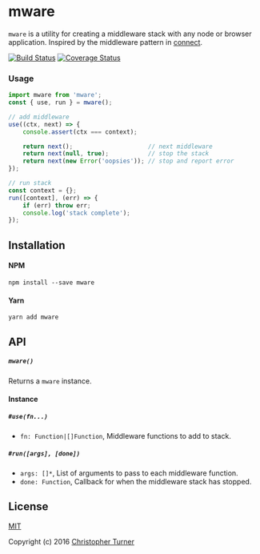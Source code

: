 # mware

`mware` is a utility for creating a middleware stack with any node or browser application. Inspired by the middleware pattern in [connect](https://github.com/senchalabs/connect).

[![Build Status](https://travis-ci.org/tur-nr/node-mware.svg?branch=master)](https://travis-ci.org/tur-nr/node-mware) [![Coverage Status](https://coveralls.io/repos/github/tur-nr/node-mware/badge.svg?branch=master)](https://coveralls.io/github/tur-nr/node-mware?branch=master)

### Usage

```js
import mware from 'mware';
const { use, run } = mware();

// add middleware
use((ctx, next) => {
    console.assert(ctx === context);

    return next();                     // next middleware
    return next(null, true);           // stop the stack
    return next(new Error('oopsies')); // stop and report error
});

// run stack
const context = {};
run([context], (err) => {
    if (err) throw err;
    console.log('stack complete');
});
```

## Installation

#### NPM

```
npm install --save mware
```

#### Yarn

```
yarn add mware
```

## API

##### `mware()`
Returns a `mware` instance.

#### Instance

##### `#use(fn...)`
* `fn: Function|[]Function`, Middleware functions to add to stack.

##### `#run([args], [done])`
* `args: []*`, List of arguments to pass to each middleware function.
* `done: Function`, Callback for when the middleware stack has stopped.

## License

[MIT](LICENSE)

Copyright (c) 2016 [Christopher Turner](https://github.com/tur-nr)
